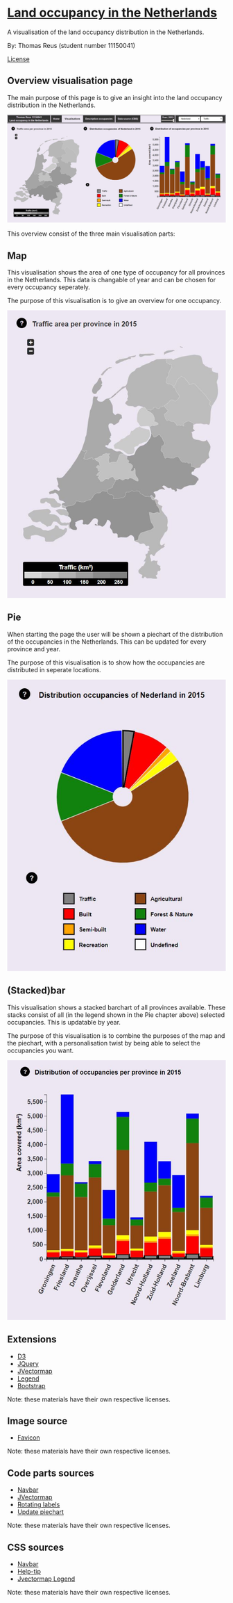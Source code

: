 # [Land occupancy in the Netherlands](https://thomasreus97.github.io/project/code)

A visualisation of the land occupancy distribution in the Netherlands.

By: Thomas Reus (student number 11150041)

[License](../master/LICENSE)

## Overview visualisation page

The main purpose of this page is to give an insight into the land occupancy distribution in the Netherlands.

![everything](https://github.com/thomasreus97/project/blob/master/doc/everything.jpg)

This overview consist of the three main visualisation parts:

## Map
This visualisation shows the area of one type of occupancy for all provinces in the Netherlands. This data is changable of year and can be chosen for every occupancy seperately.

The purpose of this visualisation is to give an overview for one occupancy.

![map](https://github.com/thomasreus97/project/blob/master/doc/map.jpg)

## Pie
When starting the page the user will be shown a piechart of the distribution of the occupancies in the Netherlands. This can be updated for every province and year.

The purpose of this visualisation is to show how the occupancies are distributed in seperate locations.

![pie](https://github.com/thomasreus97/project/blob/master/doc/pie.jpg)

## (Stacked)bar
This visualisation shows a stacked barchart of all provinces available. These stacks consist of all (in the legend shown in the Pie chapter above) selected occupancies. This is updatable by year.

The purpose of this visualisation is to combine the purposes of the map and the piechart, with a personalisation twist by being able to select the occupancies you want.

![bar](https://github.com/thomasreus97/project/blob/master/doc/bar.jpg)

## Extensions
- [D3](https://github.com/d3/d3)
- [JQuery](https://jquery.com/)
- [JVectormap](http://jvectormap.com/tutorials/getting-started/)
- [Legend](https://cdnjs.com/libraries/d3-legend)
- [Bootstrap](https://getbootstrap.com/docs/3.3/getting-started/)

Note: these materials have their own respective licenses.

## Image source
- [Favicon](https://cdn4.iconfinder.com/data/icons/countries-map-1/30/Netherlands-128.png)

Note: these materials have their own respective licenses.

## Code parts sources
- [Navbar](https://www.w3schools.com/howto/howto_js_topnav.asp)
- [JVectormap](http://jvectormap.com/)
- [Rotating labels](http://bl.ocks.org/d3noob/ccdcb7673cdb3a796e13)
- [Update piechart](https://bl.ocks.org/rshaker/225c6df494811f46f6ea53eba63da817)

Note: these materials have their own respective licenses.

## CSS sources
- [Navbar](https://www.w3schools.com/howto/howto_js_topnav.asp)
- [Help-tip](https://tutorialzine.com/2014/07/css-inline-help-tips)
- [Jvectormap Legend](https://stackoverflow.com/questions/39983909/change-the-jvectormap-legend-position)

Note: these materials have their own respective licenses.
